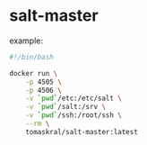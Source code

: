 # salt-master



example:
```bash
#!/bin/bash

docker run \
    -p 4505 \
    -p 4506 \
    -v `pwd`/etc:/etc/salt \
    -v `pwd`/salt:/srv \
    -v `pwd`/ssh:/root/ssh \
    --rm \
    tomaskral/salt-master:latest
```